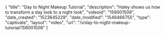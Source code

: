 {
    "title": "Day to Night Makeup Tutorial",
    "description": "Haley shows us how to transform a day look to a night look",
    "videoid": "159001508",
    "date_created": "1523645229",
    "date_modified": "1546466755",
    "type": "captivate",
    "layout": "video",
    "url": "\/v\/day-to-night-makeup-tutorial\/159001508"
}